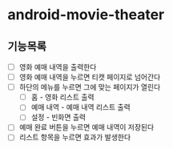 # android-movie-theater

## 기능목록
- [ ] 영화 예매 내역을 출력한다
- [ ] 영화 예매 내역을 누르면 티캣 페이지로 넘어간다
- [ ] 하단의 메뉴를 누르면 그에 맞는 페이지가 열린다
  - [ ] 홈 - 영화 리스트 출력
  - [ ] 예매 내역 - 예매 내역 리스트 출력
  - [ ] 설정 - 빈화면 출력
- [ ] 예매 완료 버튼을 누르면 예매 내역이 저장된다
- [ ] 리스트 항목을 누르면 효과가 발생한다
